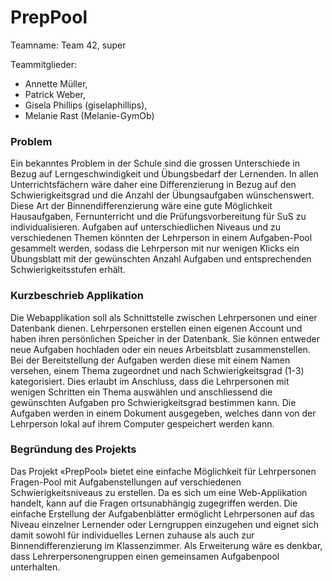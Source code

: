 # PrepPool 

Teamname: Team 42, super

Teammitglieder:
* Annette Müller,
* Patrick Weber,
* Gisela Phillips (giselaphillips),
* Melanie Rast (Melanie-GymOb)

### Problem

Ein bekanntes Problem in der Schule sind die grossen Unterschiede in Bezug auf Lerngeschwindigkeit und Übungsbedarf der Lernenden. In allen Unterrichtsfächern wäre daher eine Differenzierung in Bezug auf den Schwierigkeitsgrad und die Anzahl der Übungsaufgaben wünschenswert. Diese Art der Binnendifferenzierung wäre eine gute Möglichkeit Hausaufgaben, Fernunterricht und die Prüfungsvorbereitung für SuS zu individualisieren. Aufgaben auf unterschiedlichen Niveaus und zu verschiedenen Themen könnten der Lehrperson in einem Aufgaben-Pool gesammelt werden, sodass die Lehrperson mit nur wenigen Klicks ein Übungsblatt mit der gewünschten Anzahl Aufgaben und entsprechenden Schwierigkeitsstufen erhält. 

### Kurzbeschrieb Applikation
Die Webapplikation soll als Schnittstelle zwischen Lehrpersonen und einer Datenbank dienen. Lehrpersonen erstellen einen eigenen Account und haben ihren persönlichen Speicher in der Datenbank. Sie können entweder neue Aufgaben hochladen oder ein neues Arbeitsblatt zusammenstellen. Bei der Bereitstellung der Aufgaben werden diese mit einem Namen versehen, einem Thema zugeordnet und nach Schwierigkeitsgrad (1-3) kategorisiert. Dies erlaubt im Anschluss, dass die Lehrpersonen mit wenigen Schritten ein Thema auswählen und anschliessend die gewünschten Aufgaben pro Schwierigkeitsgrad bestimmen kann. Die Aufgaben werden in einem Dokument ausgegeben, welches dann von der Lehrperson lokal auf ihrem Computer gespeichert werden kann.

### Begründung des Projekts

Das Projekt «PrepPool» bietet eine einfache Möglichkeit für Lehrpersonen Fragen-Pool mit Aufgabenstellungen auf verschiedenen Schwierigkeitsniveaus zu erstellen. Da es sich um eine Web-Applikation handelt, kann auf die Fragen ortsunabhängig zugegriffen werden. Die einfache Erstellung der Aufgabenblätter ermöglicht Lehrpersonen auf das Niveau einzelner Lernender oder Lerngruppen einzugehen und eignet sich damit sowohl für individuelles Lernen zuhause als auch zur Binnendifferenzierung im Klassenzimmer.  Als Erweiterung wäre es denkbar, dass Lehrerpersonengruppen einen gemeinsamen Aufgabenpool unterhalten.

